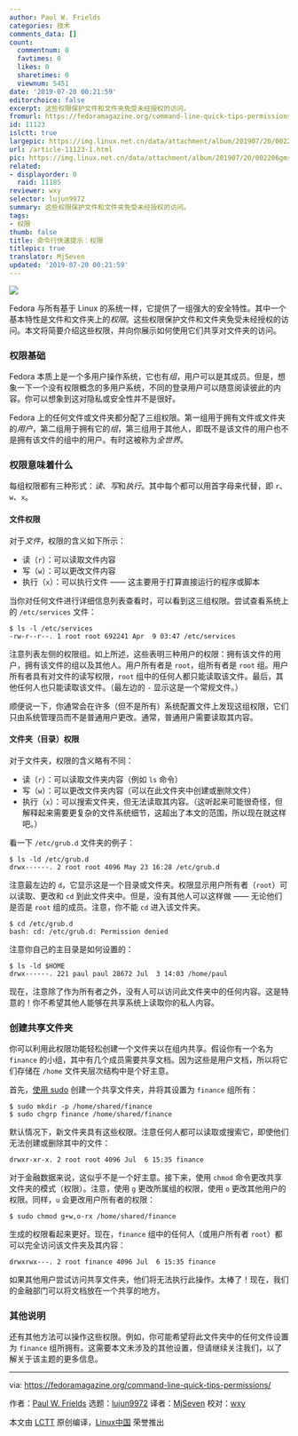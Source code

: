```yaml
---
author: Paul W. Frields
categories: 技术
comments_data: []
count:
  commentnum: 0
  favtimes: 0
  likes: 0
  sharetimes: 0
  viewnum: 5451
date: '2019-07-20 00:21:59'
editorchoice: false
excerpt: 这些权限保护文件和文件夹免受未经授权的访问。
fromurl: https://fedoramagazine.org/command-line-quick-tips-permissions/
id: 11123
islctt: true
largepic: https://img.linux.net.cn/data/attachment/album/201907/20/002206gmse8odsynsz71ds.jpg
url: /article-11123-1.html
pic: https://img.linux.net.cn/data/attachment/album/201907/20/002206gmse8odsynsz71ds.jpg.thumb.jpg
related:
- displayorder: 0
  raid: 11185
reviewer: wxy
selector: lujun9972
summary: 这些权限保护文件和文件夹免受未经授权的访问。
tags:
- 权限
thumb: false
title: 命令行快速提示：权限
titlepic: true
translator: MjSeven
updated: '2019-07-20 00:21:59'
---
```


![](/data/attachment/album/201907/20/002206gmse8odsynsz71ds.jpg)


Fedora 与所有基于 Linux 的系统一样，它提供了一组强大的安全特性。其中一个基本特性是文件和文件夹上的*权限*。这些权限保护文件和文件夹免受未经授权的访问。本文将简要介绍这些权限，并向你展示如何使用它们共享对文件夹的访问。


### 权限基础


Fedora 本质上是一个多用户操作系统，它也有*组*，用户可以是其成员。但是，想象一下一个没有权限概念的多用户系统，不同的登录用户可以随意阅读彼此的内容。你可以想象到这对隐私或安全性并不是很好。


Fedora 上的任何文件或文件夹都分配了三组权限。第一组用于拥有文件或文件夹的*用户*，第二组用于拥有它的*组*，第三组用于其他人，即既不是该文件的用户也不是拥有该文件的组中的用户。有时这被称为*全世界*。


### 权限意味着什么


每组权限都有三种形式：*读*、*写*和*执行*。其中每个都可以用首字母来代替，即 `r`、`w`、`x`。


#### 文件权限


对于*文件*，权限的含义如下所示：


* 读（`r`）：可以读取文件内容
* 写（`w`）：可以更改文件内容
* 执行（`x`）：可以执行文件 —— 这主要用于打算直接运行的程序或脚本


当你对任何文件进行详细信息列表查看时，可以看到这三组权限。尝试查看系统上的 `/etc/services` 文件：



```
$ ls -l /etc/services
-rw-r--r--. 1 root root 692241 Apr  9 03:47 /etc/services
```

注意列表左侧的权限组。如上所述，这些表明三种用户的权限：拥有该文件的用户，拥有该文件的组以及其他人。用户所有者是 `root`，组所有者是 `root` 组。用户所有者具有对文件的读写权限，`root` 组中的任何人都只能读取该文件。最后，其他任何人也只能读取该文件。（最左边的 `-` 显示这是一个常规文件。）


顺便说一下，你通常会在许多（但不是所有）系统配置文件上发现这组权限，它们只由系统管理员而不是普通用户更改。通常，普通用户需要读取其内容。


#### 文件夹（目录）权限


对于文件夹，权限的含义略有不同：


* 读（`r`）：可以读取文件夹内容（例如 `ls` 命令）
* 写（`w`）：可以更改文件夹内容（可以在此文件夹中创建或删除文件）
* 执行（`x`）：可以搜索文件夹，但无法读取其内容。（这听起来可能很奇怪，但解释起来需要更复杂的文件系统细节，这超出了本文的范围，所以现在就这样吧。）


看一下 `/etc/grub.d` 文件夹的例子：



```
$ ls -ld /etc/grub.d
drwx------. 2 root root 4096 May 23 16:28 /etc/grub.d
```

注意最左边的 `d`，它显示这是一个目录或文件夹。权限显示用户所有者（`root`）可以读取、更改和 `cd` 到此文件夹中。但是，没有其他人可以这样做 —— 无论他们是否是 `root` 组的成员。注意，你不能 `cd` 进入该文件夹。



```
$ cd /etc/grub.d
bash: cd: /etc/grub.d: Permission denied
```

注意你自己的主目录是如何设置的：



```
$ ls -ld $HOME
drwx------. 221 paul paul 28672 Jul  3 14:03 /home/paul
```

现在，注意除了作为所有者之外，没有人可以访问此文件夹中的任何内容。这是特意的！你不希望其他人能够在共享系统上读取你的私人内容。


### 创建共享文件夹


你可以利用此权限功能轻松创建一个文件夹以在组内共享。假设你有一个名为 `finance` 的小组，其中有几个成员需要共享文档。因为这些是用户文档，所以将它们存储在 `/home` 文件夹层次结构中是个好主意。


首先，[使用 sudo](https://fedoramagazine.org/howto-use-sudo/) 创建一个共享文件夹，并将其设置为 `finance` 组所有：



```
$ sudo mkdir -p /home/shared/finance
$ sudo chgrp finance /home/shared/finance
```

默认情况下，新文件夹具有这些权限。注意任何人都可以读取或搜索它，即使他们无法创建或删除其中的文件：



```
drwxr-xr-x. 2 root root 4096 Jul  6 15:35 finance
```

对于金融数据来说，这似乎不是一个好主意。接下来，使用 `chmod` 命令更改共享文件夹的模式（权限）。注意，使用 `g` 更改所属组的权限，使用 `o` 更改其他用户的权限。同样，`u` 会更改用户所有者的权限：



```
$ sudo chmod g+w,o-rx /home/shared/finance
```

生成的权限看起来更好。现在，`finance` 组中的任何人（或用户所有者 `root`）都可以完全访问该文件夹及其内容：



```
drwxrwx---. 2 root finance 4096 Jul  6 15:35 finance
```

如果其他用户尝试访问共享文件夹，他们将无法执行此操作。太棒了！现在，我们的金融部门可以将文档放在一个共享的地方。


### 其他说明


还有其他方法可以操作这些权限。例如，你可能希望将此文件夹中的任何文件设置为 `finance` 组所拥有。这需要本文未涉及的其他设置，但请继续关注我们，以了解关于该主题的更多信息。




---


via: <https://fedoramagazine.org/command-line-quick-tips-permissions/>


作者：[Paul W. Frields](https://fedoramagazine.org/author/pfrields/) 选题：[lujun9972](https://github.com/lujun9972) 译者：[MjSeven](https://github.com/MjSeven) 校对：[wxy](https://github.com/wxy)


本文由 [LCTT](https://github.com/LCTT/TranslateProject) 原创编译，[Linux中国](https://linux.cn/) 荣誉推出